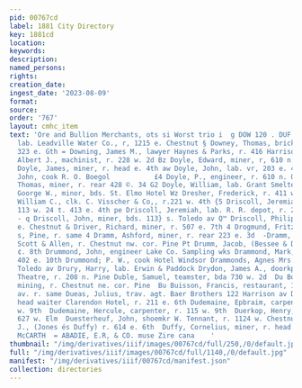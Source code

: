 ```yaml
---
pid: 00767cd
label: 1881 City Directory
key: 1881cd
location: 
keywords: 
description: 
named_persons: 
rights: 
creation_date: 
ingest_date: '2023-08-09'
format: 
source: 
order: '767'
layout: cmhc_item
text: 'Ore and Bullion Merchants, ots si Worst trio i  g DOW 120 . DUF 4 Downey, John,
  lab. Leadville Water Co., r, 1215 e. Chestnut § Downey, Thomas, brickmason, bds.
  323 e. Gth = Downing, James M., lawyer Haynes & Parks, r. 416 Harrison av 3 Downs,
  Albert J., machinist, r. 228 w. 2d Bz Doyle, Edward, miner, r, 610 n. Orange 40;
  Doyle, James, miner, r. head e. 4th aw Doyle, John, lab. vr, 203 e. 4th  ® Doyle,
  John, cook R. O. Boegol           £4 Doyle, P., engineer, r. 610 n. Orange 6£ Doyle,
  Thomas, miner, r. rear 428 ©. 34 G2 Doyle, William, lab. Grant Smelter @8 Drake,
  Goorge W., minor, bds. St. Elmo Hotel Wz Dresher, Frederick, r. 411 w. 3d B43 Dressel,
  William C., clk. C. Visscher & Co,, r.221 w. 4th {5 Driscoll, Jeremiah, saloon,
  113 w. 24 t. 413 e. 4th pe Driscoll, Jeremiah, lab. R. R. depot, r. 229 0, 12th
  - q Driscoll, John, miner, bds. 113} s. Toledo av Q™ Driscoll, Philip, lab. r. 607
  e. Chestnut & Driver, Richard, miner, r. 507 e. 7th 4 Drogmund, Fritz, saloon, 211
  s, Pine, r. same 4 Dramm, Ashford, miner, r. rear 223 e. 3d  -Dramm, George, lab.
  Scott & Allen, r. Chestnut nw. cor. Pine Pt Drumm, Jacob, (Bessee & Drumm) r. 201
  ¢. 8th Drummond, John, engineer Lake Co. Sampling wks Drammond, Mark, grocer, r.
  402 e. 10th Drummond; P. W., cook Hotel Windsor Drammonds, Agnes Mrs., r.105 s.
  Toledo av Drury, Harry, lab. Erwin & Paddock Drydon, James A., doorkpr McDaniel’s
  Theatre, r. 208 n. Pine Duble, Samuel, teamster, bda 730 w. 2d  Du Bois, J. J.,
  mining, r. Chestnut ne. cor. Pine  Bu Buisson, Francis, restaurant, 115 Harrison
  av. r. same Dueas, Julius, trav. agt. Baer Brothers 122 Harrison av Duckett, James,
  head waiter Clarendon Hotel, r. 211 e. 6th Dudemaine, Epbraim, carpenter, r. 115
  w. 9th  Dudemaine, Hercule, carpenter, r. 115 w. 9th  Duerkop, Henry, smelter, r.
  627 w. Elm  Duesterheuf, John, shoemkr W. Tennant, r. 1124 w. Chestnut Duffy, Charles
  J., (Jones és Duffy) r. 614 e. 6th  Duffy, Cornelius, miner, r. head Saenone  &
  McCARTH  = ABADIE, E.R, & CO. muse Zire cana    '
thumbnail: "/img/derivatives/iiif/images/00767cd/full/250,/0/default.jpg"
full: "/img/derivatives/iiif/images/00767cd/full/1140,/0/default.jpg"
manifest: "/img/derivatives/iiif/00767cd/manifest.json"
collection: directories
---
```

